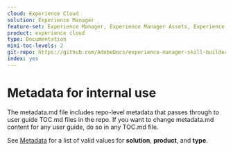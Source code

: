 ```yaml
---
cloud: Experience Cloud
solution: Experience Manager
feature-set: Experience Manager, Experience Manager Assets, Experience Manager Cloud Manager
product: experience cloud
type: Documentation
mini-toc-levels: 2
git-repo: https://github.com/AdobeDocs/experience-manager-skill-builder.en
index: yes
---
```


# Metadata for internal use

The metadata.md file includes repo-level metadata that passes through to user guide TOC.md files in the repo. If you want to change metadata.md content for any user guide, do so in any TOC.md file.

See [Metadata](https://experienceleague.adobe.com/docs/authoring-guide-exl/using/editing/user-guide-setup/metadata.html?lang=en) for a list of valid values for **solution**, **product**, and **type**.
